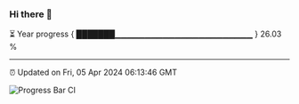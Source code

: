 ### Hi there 👋

⏳ Year progress { ███████▁▁▁▁▁▁▁▁▁▁▁▁▁▁▁▁▁▁▁▁▁▁▁ } 26.03 %

---

⏰ Updated on Fri, 05 Apr 2024 06:13:46 GMT

![Progress Bar CI](https://github.com/liununu/liununu/workflows/Progress%20Bar%20CI/badge.svg)
